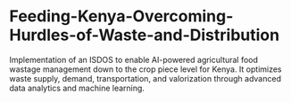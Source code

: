 # Feeding-Kenya-Overcoming-Hurdles-of-Waste-and-Distribution
Implementation of an ISDOS to enable AI-powered agricultural food wastage management down to the crop piece level for Kenya. It optimizes waste supply, demand, transportation, and valorization through advanced data analytics and machine learning.
